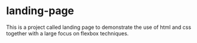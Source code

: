 # landing-page

This is a project called landing page to demonstrate the use of html and css together with a large focus on flexbox techniques.